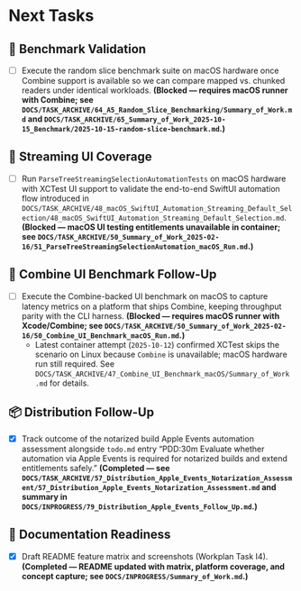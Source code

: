 # Next Tasks

## 🔭 Benchmark Validation

- [ ] Execute the random slice benchmark suite on macOS hardware once Combine support is available so we can compare mapped vs. chunked readers under identical workloads. **(Blocked — requires macOS runner with Combine; see `DOCS/TASK_ARCHIVE/64_A5_Random_Slice_Benchmarking/Summary_of_Work.md` and `DOCS/TASK_ARCHIVE/65_Summary_of_Work_2025-10-15_Benchmark/2025-10-15-random-slice-benchmark.md`.)**

## 🧪 Streaming UI Coverage

- [ ] Run `ParseTreeStreamingSelectionAutomationTests` on macOS hardware with XCTest UI support to validate the end-to-end SwiftUI automation flow introduced in `DOCS/TASK_ARCHIVE/48_macOS_SwiftUI_Automation_Streaming_Default_Selection/48_macOS_SwiftUI_Automation_Streaming_Default_Selection.md`. **(Blocked — macOS UI testing entitlements unavailable in container; see `DOCS/TASK_ARCHIVE/50_Summary_of_Work_2025-02-16/51_ParseTreeStreamingSelectionAutomation_macOS_Run.md`.)**

## 🔬 Combine UI Benchmark Follow-Up

- [ ] Execute the Combine-backed UI benchmark on macOS to capture latency metrics on a platform that ships Combine, keeping throughput parity with the CLI harness. **(Blocked — requires macOS runner with Xcode/Combine; see `DOCS/TASK_ARCHIVE/50_Summary_of_Work_2025-02-16/50_Combine_UI_Benchmark_macOS_Run.md`.)**
  - Latest container attempt (`2025-10-12`) confirmed XCTest skips the scenario on Linux because `Combine` is unavailable; macOS hardware run still required. See `DOCS/TASK_ARCHIVE/47_Combine_UI_Benchmark_macOS/Summary_of_Work.md` for details.

## 📦 Distribution Follow-Up

- [x] Track outcome of the notarized build Apple Events automation assessment alongside `todo.md` entry “PDD:30m Evaluate whether automation via Apple Events is required for notarized builds and extend entitlements safely.” **(Completed — see `DOCS/TASK_ARCHIVE/57_Distribution_Apple_Events_Notarization_Assessment/57_Distribution_Apple_Events_Notarization_Assessment.md` and summary in `DOCS/INPROGRESS/79_Distribution_Apple_Events_Follow_Up.md`.)**

## 📝 Documentation Readiness

- [x] Draft README feature matrix and screenshots (Workplan Task I4). **(Completed — README updated with matrix, platform coverage, and concept capture; see `DOCS/INPROGRESS/Summary_of_Work.md`.)**
